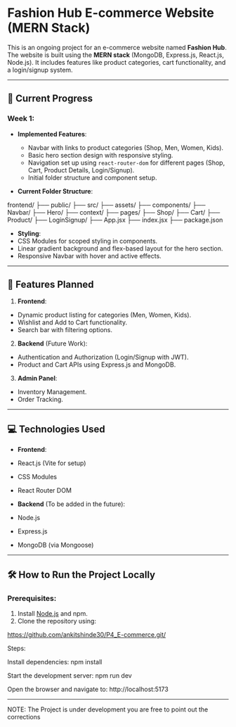 # Fashion Hub E-commerce Website (MERN Stack)  

This is an ongoing project for an e-commerce website named **Fashion Hub**. The website is built using the **MERN stack** (MongoDB, Express.js, React.js, Node.js). It includes features like product categories, cart functionality, and a login/signup system.

---

## 🚀 Current Progress  
### **Week 1**:
- **Implemented Features**:
  - Navbar with links to product categories (Shop, Men, Women, Kids).
  - Basic hero section design with responsive styling.
  - Navigation set up using `react-router-dom` for different pages (Shop, Cart, Product Details, Login/Signup).
  - Initial folder structure and component setup.

- **Current Folder Structure**:
  
frontend/ ├── public/ ├── src/ ├── assets/ ├── components/ ├── Navbar/ ├── Hero/ ├── context/ ├── pages/ ├── Shop/ ├── Cart/ ├── Product/ ├── LoginSignup/ ├── App.jsx ├── index.jsx ├── package.json


- **Styling**:
- CSS Modules for scoped styling in components.
- Linear gradient background and flex-based layout for the hero section.
- Responsive Navbar with hover and active effects.

---

## 🌟 Features Planned
1. **Frontend**:
 - Dynamic product listing for categories (Men, Women, Kids).
 - Wishlist and Add to Cart functionality.
 - Search bar with filtering options.
 
2. **Backend** (Future Work):
 - Authentication and Authorization (Login/Signup with JWT).
 - Product and Cart APIs using Express.js and MongoDB.

3. **Admin Panel**:
 - Inventory Management.
 - Order Tracking.

---

## 💻 Technologies Used
- **Frontend**:
- React.js (Vite for setup)
- CSS Modules
- React Router DOM

- **Backend** (To be added in the future):
- Node.js
- Express.js
- MongoDB (via Mongoose)

---

## 🛠️ How to Run the Project Locally
### **Prerequisites**:
1. Install [Node.js](https://nodejs.org/) and npm.
2. Clone the repository using:

 https://github.com/ankitshinde30/P4_E-commerce.git/
  <repository-folder>

Steps:

Install dependencies:
npm install


Start the development server:
npm run dev


Open the browser and navigate to:
http://localhost:5173

---
NOTE: The Project is under development 
you are free to point out the corrections 
